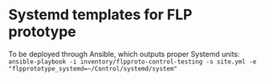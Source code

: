 # Systemd templates for FLP prototype

To be deployed through Ansible, which outputs proper Systemd units:
`ansible-playbook -i inventory/flpproto-control-testing -s site.yml -e "flpprototype_systemd=~/Control/systemd/system"`
